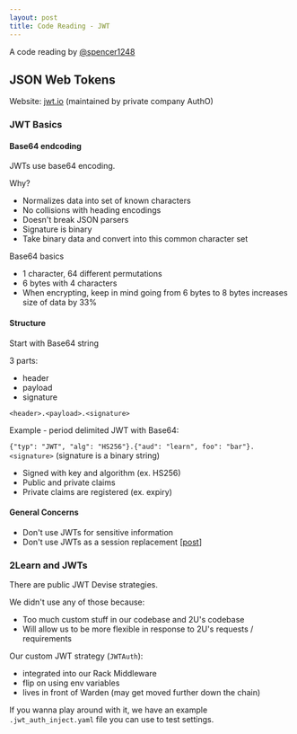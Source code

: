 ```yaml
---
layout: post
title: Code Reading - JWT
---
```


A code reading by [@spencer1248](https://github.com/spencer1248)

## JSON Web Tokens

Website: [jwt.io](jwt.io) (maintained by private company AuthO)

### JWT Basics

#### Base64 endcoding

JWTs use base64 encoding.

Why?

- Normalizes data into set of known characters
- No collisions with heading encodings
- Doesn't break JSON parsers
- Signature is binary
- Take binary data and convert into this common character set

Base64 basics

- 1 character, 64 different permutations
- 6 bytes with 4 characters
- When encrypting, keep in mind going from 6 bytes to 8 bytes increases size of data by 33%


#### Structure

Start with Base64 string

3 parts:

- header
- payload
- signature

`<header>.<payload>.<signature>`

Example - period delimited JWT with Base64:

`{"typ": "JWT", "alg": "HS256"}.{"aud": "learn", foo": "bar"}.<signature>` (signature is a binary string)

- Signed with key and algorithm (ex. HS256)
- Public and private claims
- Private claims are registered (ex. expiry)

#### General Concerns

- Don't use JWTs for sensitive information
- Don't use JWTs as a session replacement [[post](http://cryto.net/~joepie91/blog/2016/06/13/stop-using-jwt-for-sessions/)]


### 2Learn and JWTs

There are public JWT Devise strategies.

We didn't use any of those because:  
  - Too much custom stuff in our codebase and 2U's codebase
  - Will allow us to be more flexible in response to 2U's requests / requirements

Our custom JWT strategy (`JWTAuth`):  
  - integrated into our Rack Middleware
  - flip on using env variables
  - lives in front of Warden (may get moved further down the chain)

If you wanna play around with it, we have an example `.jwt_auth_inject.yaml` file you can use to test settings.
